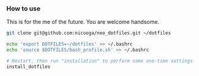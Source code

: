 ### How to use

This is for the me of the future.
You are welcome handsome.

~~~sh
git clone git@github.com:nicooga/neo_dotfiles.git ~/dotfiles

echo 'export DOTFILES=~/dotfiles' >> ~/.bashrc
echo 'source $DOTFILES/bash_profile.sh' >> ~/.bashrc

# Restart, then run "installation" to perform some one-time settings
install_dotfiles
~~~
